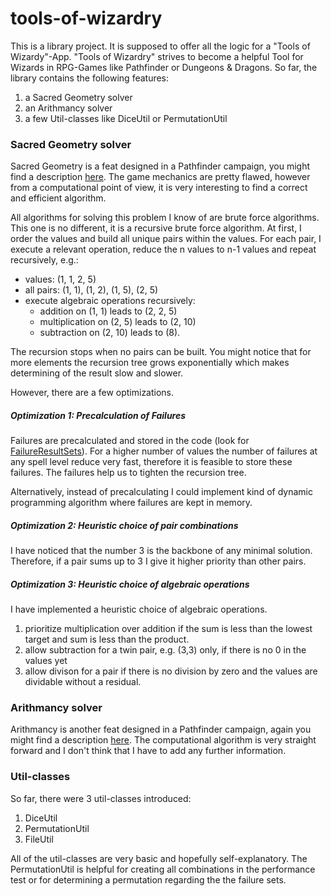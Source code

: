 # tools-of-wizardry
This is a library project. It is supposed to offer all the logic for a "Tools of Wizardy"-App.
"Tools of Wizardry" strives to become a helpful Tool for Wizards in RPG-Games like 
Pathfinder or Dungeons &amp; Dragons. So far, the library contains the following features:

1. a Sacred Geometry solver
2. an Arithmancy solver
3. a few Util-classes like DiceUtil or PermutationUtil

### Sacred Geometry solver

Sacred Geometry is a feat designed in a Pathfinder campaign, you might find a 
description [here](http://www.d20pfsrd.com/feats/general-feats/sacred-geometry). 
The game mechanics are pretty flawed, however from a computational point of view,
it is very interesting to find a correct and efficient algorithm. 

All algorithms for solving this problem I know of are brute force algorithms. 
This one is no different, it is a recursive brute force algorithm. 
At first, I order the values and build all unique pairs within the values. 
For each pair, I execute a relevant operation, reduce the n values to n-1 values 
and repeat recursively, e.g.:

- values: (1, 1, 2, 5)
- all pairs: (1, 1), (1, 2), (1, 5), (2, 5)
- execute algebraic operations recursively:
    - addition on (1, 1) leads to (2, 2, 5)
    - multiplication on (2, 5) leads to (2, 10)
    - subtraction on (2, 10) leads to (8).
    
The recursion stops when no pairs can be built. You might notice that for 
more elements the recursion tree grows exponentially which makes determining
of the result slow and slower.

However, there are a few optimizations.

##### Optimization 1: Precalculation of Failures
 
Failures are precalculated and stored in the code (look for [FailureResultSets](./src/main/java/de/rge/data/FailureResultSets.java)). 
For a higher number of values the number of failures at any spell level reduce very fast, 
therefore it is feasible to store these failures. The failures help us
to tighten the recursion tree.

Alternatively, instead of precalculating I could implement kind of dynamic programming
algorithm where failures are kept in memory. 

##### Optimization 2: Heuristic choice of pair combinations

I have noticed that the number 3 is the backbone of any minimal solution.
Therefore, if a pair sums up to 3 I give it higher  priority than other pairs.

##### Optimization 3: Heuristic choice of algebraic operations

I have implemented a heuristic choice of algebraic operations.
 1. prioritize multiplication over addition 
    if the sum is less than the lowest target and
    sum is less than the product. 
 2. allow subtraction for a twin pair, e.g. (3,3) only, if there is no 0 in the values yet
 3. allow divison for a pair if there is no division by zero and the values are dividable without a residual.

### Arithmancy solver

Arithmancy is another feat designed in a Pathfinder campaign, again you might find a
description [here](http://www.d20pfsrd.com/feats/general-feats/arithmancy).
The computational algorithm is very straight forward and I don't think 
that I have to add any further information.

### Util-classes

So far, there were 3 util-classes introduced:
1. DiceUtil
2. PermutationUtil
3. FileUtil

All of the util-classes are very basic and hopefully self-explanatory.
The PermutationUtil is helpful for creating all combinations 
in the performance test or for determining a permutation regarding the the failure sets.

